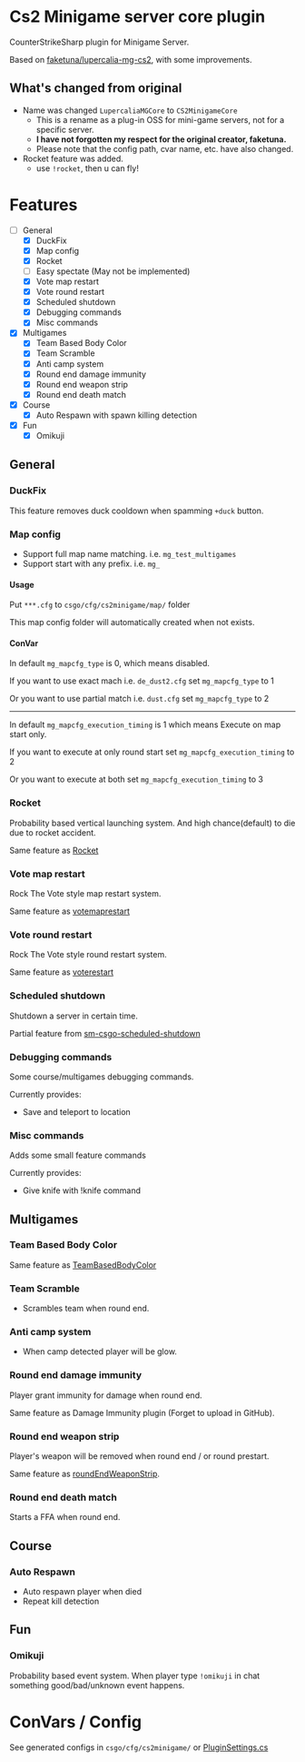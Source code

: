 # Cs2 Minigame server core plugin

CounterStrikeSharp plugin for Minigame Server.

Based on [faketuna/lupercalia-mg-cs2](https://github.com/faketuna/lupercalia-mg-cs2), with some improvements.

## What's changed from original

* Name was changed `LupercaliaMGCore` to `CS2MinigameCore`
  * This is a rename as a plug-in OSS for mini-game servers, not for a specific server.
  * **I have not forgotten my respect for the original creator, faketuna.**
  * Please note that the config path, cvar name, etc. have also changed.
* Rocket feature was added.
  * use `!rocket`, then u can fly!

# Features

- [ ] General
  - [x] DuckFix
  - [x] Map config
  - [x] Rocket
  - [ ] Easy spectate (May not be implemented) 
  - [x] Vote map restart
  - [x] Vote round restart
  - [x] Scheduled shutdown
  - [x] Debugging commands
  - [x] Misc commands
- [x] Multigames
  - [x] Team Based Body Color
  - [x] Team Scramble
  - [x] Anti camp system
  - [x] Round end damage immunity 
  - [x] Round end weapon strip
  - [x] Round end death match
- [x] Course
  - [x] Auto Respawn with spawn killing detection
- [x] Fun
  - [x] Omikuji

## General

### DuckFix

This feature removes duck cooldown when spamming `+duck` button.

### Map config

- Support full map name matching. i.e. `mg_test_multigames`
- Support start with any prefix. i.e. `mg_`

#### Usage

Put `***.cfg` to `csgo/cfg/cs2minigame/map/` folder

This map config folder will automatically created when not exists.

#### ConVar

In default `mg_mapcfg_type` is 0, which means disabled.

If you want to use exact mach i.e. `de_dust2.cfg` set `mg_mapcfg_type` to 1

Or you want to use partial match i.e. `dust.cfg` set `mg_mapcfg_type` to 2

---

In default `mg_mapcfg_execution_timing` is 1 which means Execute on map start only.

If you want to execute at only round start set `mg_mapcfg_execution_timing` to 2

Or you want to execute at both set `mg_mapcfg_execution_timing` to 3


### Rocket

Probability based vertical launching system. And high chance(default) to die due to rocket accident.

Same feature as [Rocket](https://github.com/faketuna/sm-csgo-rocket)

### Vote map restart

Rock The Vote style map restart system.

Same feature as [votemaprestart](https://github.com/faketuna/sm-CSGO-votemaprestart)

### Vote round restart

Rock The Vote style round restart system.

Same feature as [voterestart](https://github.com/faketuna/sm-CSGO-voterestart)

### Scheduled shutdown

Shutdown a server in certain time.

Partial feature from [sm-csgo-scheduled-shutdown](https://github.com/faketuna/sm-csgo-scheduled-shutdown)

### Debugging commands

Some course/multigames debugging commands.

Currently provides:

- Save and teleport to location

### Misc commands

Adds some small feature commands

Currently provides:

- Give knife with !knife command

## Multigames

### Team Based Body Color

Same feature as [TeamBasedBodyColor](https://github.com/faketuna/TeamBasedBodyColor)

### Team Scramble

- Scrambles team when round end.

### Anti camp system

- When camp detected player will be glow.

### Round end damage immunity

Player grant immunity for damage when round end.

Same feature as Damage Immunity plugin (Forget to upload in GitHub).

### Round end weapon strip

Player's weapon will be removed when round end / or round prestart.

Same feature as [roundEndWeaponStrip](https://github.com/faketuna/roundEndWeaponStrip).

### Round end death match

Starts a FFA when round end.

## Course

### Auto Respawn

- Auto respawn player when died
- Repeat kill detection

## Fun

### Omikuji

Probability based event system. When player type `!omikuji` in chat something good/bad/unknown event happens.

# ConVars / Config

See generated configs in `csgo/cfg/cs2minigame/` or [PluginSettings.cs](CS2MinigameCore/PluginSettings.cs)
